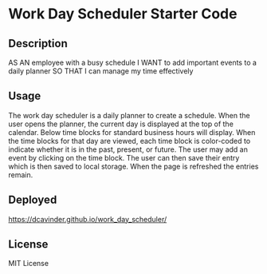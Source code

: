 # Work Day Scheduler Starter Code

## Description

AS AN employee with a busy schedule
I WANT to add important events to a daily planner
SO THAT I can manage my time effectively

## Usage

The work day scheduler is a daily planner to create a schedule.
When the user opens the planner, the current day is displayed at the top of the calendar.
Below time blocks for standard business hours will display.
When the time blocks for that day are viewed, each time block is color-coded to indicate whether it is in the past, present, or future. The user may add an event by clicking on the time block. The user can then save their entry which is then saved to local storage. When the page is refreshed the entries remain.


## Deployed
https://dcavinder.github.io/work_day_scheduler/

## License
MIT License
